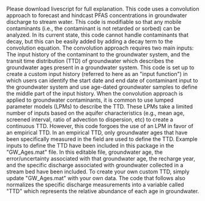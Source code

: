 Please download livescript for full explanation. This code uses a convolution approach to forecast and hindcast PFAS concentrations in groundwater discharge to stream water. This code is modifiable so that any mobile contaminants (i.e., the contaminant is not retarded or sorbed) can be analyzed. In its current state, this code cannot handle contaminants that decay, but this can be easily added by adding a decay term to the convolution equation.
The convolution approach requires two main inputs:
The input history of the contaminant to the groundwater system, and the transit time distribution (TTD) of groundwater which describes the groundwater ages present in a groundwater system.
This code is set up to create a custom input history (referred to here as an "input function") in which users can identify the start date and end date of contaminant input to the groundwater system and use age-dated groundwater samples to define the middle part of the input history.
When the convolution approach is applied to groundwater contaminants, it is common to use lumped parameter models (LPMs) to describe the TTD. These LPMs take a limited number of inputs based on the aquifer characteristics (e.g., mean age, screened interval, ratio of advection to dispersion, etc) to create a continuous TTD. However, this code forgoes the use of an LPM in favor of an empirical TTD. In an empirical TTD, only groundwater ages that have been specifically measured in the field are used to define the TTD.
Example inputs to define the TTD have been included in this package in the "GW_Ages.mat" file. In this editable file, groundwater age, the error/uncertainty associated with that groundwater age, the recharge year, and the specific discharge associated with groundwater collected in a stream bed have been included. To create your own custom TTD, simply update "GW_Ages.mat" with your own data. The code that follows also normalizes the specific discharge measurements into a variable called "TTD" which represents the relative abundance of each age in groundwater.
